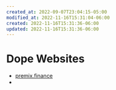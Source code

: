 ```yaml
---
created_at: 2022-09-07T23:04:15-05:00
modified_at: 2022-11-16T15:31:04-06:00
created: 2022-11-16T15:31:36-06:00
updated: 2022-11-16T15:31:36-06:00
---
```


# Dope Websites
- [premix.finance](https://www.premix.finance/)
- 